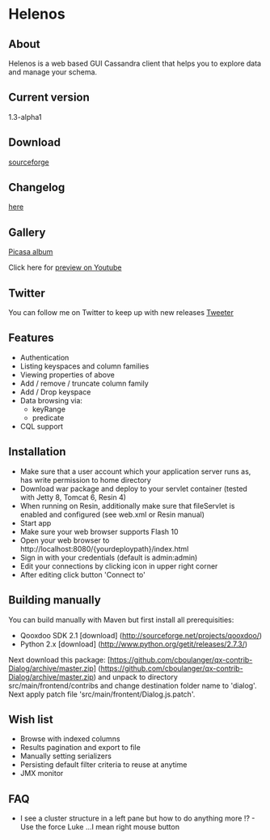 # Helenos

## About

Helenos is a web based GUI Cassandra client that helps you to explore data and manage your schema.

## Current version

1.3-alpha1

## Download

[sourceforge](https://sourceforge.net/projects/helenos-gui/files/)

## Changelog

[here](https://github.com/tomekkup/helenos/wiki/Changelog)

## Gallery

[Picasa album](https://picasaweb.google.com/tomekkuprowski/Helenos)

Click here for [preview on Youtube](http://www.youtube.com/todo)

## Twitter

You can follow me on Twitter to keep up with new releases [Tweeter](https://twitter.com/tomekkup)

## Features

* Authentication
* Listing keyspaces and column families
* Viewing properties of above
* Add / remove / truncate column family
* Add / Drop keyspace
* Data browsing via:
    * keyRange
    * predicate
* CQL support

## Installation

* Make sure that a user account which your application server runs as, has write permission to home directory
* Download war package and deploy to your servlet container (tested with Jetty 8, Tomcat 6, Resin 4)
* When running on Resin, additionally make sure that fileServlet is enabled and configured (see web.xml or Resin manual)
* Start app
* Make sure your web browser supports Flash 10
* Open your web browser to http://localhost:8080/{yourdeploypath}/index.html
* Sign in with your credentials (default is admin:admin) 
* Edit your connections by clicking icon in upper right corner
* After editing click button 'Connect to'

## Building manually

You can build manually with Maven but first install all prerequisities:

* Qooxdoo SDK 2.1 [download] (http://sourceforge.net/projects/qooxdoo/)
* Python 2.x [download] (http://www.python.org/getit/releases/2.7.3/)

Next download this package: [https://github.com/cboulanger/qx-contrib-Dialog/archive/master.zip] (https://github.com/cboulanger/qx-contrib-Dialog/archive/master.zip)
and unpack to directory src/main/frontend/contribs and change destination folder name to 'dialog'. Next apply patch file 'src/main/frontent/Dialog.js.patch'.

## Wish list

* Browse with indexed columns
* Results pagination and export to file
* Manually setting serializers
* Persisting default filter criteria to reuse at anytime
* JMX monitor

## FAQ

 * I see a cluster structure in a left pane but how to do anything more !? - Use the force Luke ...I mean right mouse button